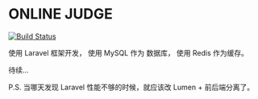 # ONLINE JUDGE

[![Build Status](https://travis-ci.org/SDIBTACM/OnlineJudge.svg?branch=master)](https://travis-ci.org/SDIBTACM/OnlineJudge)

使用 Laravel 框架开发， 使用 MySQL 作为 数据库， 使用 Redis 作为缓存。

待续...

P.S. 当哪天发现 Laravel 性能不够的时候，就应该改 Lumen + 前后端分离了。